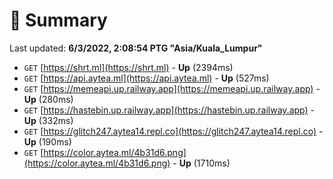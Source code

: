 # 📖 Summary
Last updated: **6/3/2022, 2:08:54 PTG "Asia/Kuala_Lumpur"**

- `GET` [https://shrt.ml](https://shrt.ml) - **Up** (2394ms)
- `GET` [https://api.aytea.ml](https://api.aytea.ml) - **Up** (527ms)
- `GET` [https://memeapi.up.railway.app](https://memeapi.up.railway.app) - **Up** (280ms)
- `GET` [https://hastebin.up.railway.app](https://hastebin.up.railway.app) - **Up** (332ms)
- `GET` [https://glitch247.aytea14.repl.co](https://glitch247.aytea14.repl.co) - **Up** (190ms)
- `GET` [https://color.aytea.ml/4b31d6.png](https://color.aytea.ml/4b31d6.png) - **Up** (1710ms)
